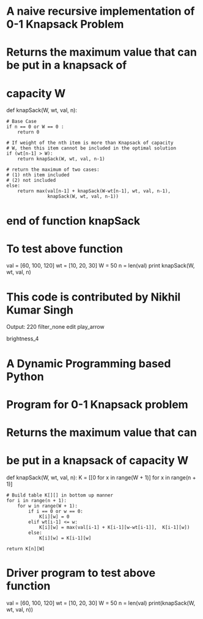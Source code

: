 # A naive recursive implementation of 0-1 Knapsack Problem 
  
# Returns the maximum value that can be put in a knapsack of 
# capacity W 
def knapSack(W, wt, val, n): 
  
    # Base Case 
    if n == 0 or W == 0 : 
        return 0
  
    # If weight of the nth item is more than Knapsack of capacity 
    # W, then this item cannot be included in the optimal solution 
    if (wt[n-1] > W): 
        return knapSack(W, wt, val, n-1) 
  
    # return the maximum of two cases: 
    # (1) nth item included 
    # (2) not included 
    else: 
        return max(val[n-1] + knapSack(W-wt[n-1], wt, val, n-1), 
                   knapSack(W, wt, val, n-1)) 
  
# end of function knapSack 
  
# To test above function 
val = [60, 100, 120] 
wt = [10, 20, 30] 
W = 50
n = len(val) 
print knapSack(W, wt, val, n) 
  
# This code is contributed by Nikhil Kumar Singh 
Output:
220
filter_none
edit
play_arrow

brightness_4
# A Dynamic Programming based Python  
# Program for 0-1 Knapsack problem 
# Returns the maximum value that can  
# be put in a knapsack of capacity W 
def knapSack(W, wt, val, n): 
    K = [[0 for x in range(W + 1)] for x in range(n + 1)] 
  
    # Build table K[][] in bottom up manner 
    for i in range(n + 1): 
        for w in range(W + 1): 
            if i == 0 or w == 0: 
                K[i][w] = 0
            elif wt[i-1] <= w: 
                K[i][w] = max(val[i-1] + K[i-1][w-wt[i-1]],  K[i-1][w]) 
            else: 
                K[i][w] = K[i-1][w] 
  
    return K[n][W] 
  
# Driver program to test above function 
val = [60, 100, 120] 
wt = [10, 20, 30] 
W = 50
n = len(val) 
print(knapSack(W, wt, val, n))
